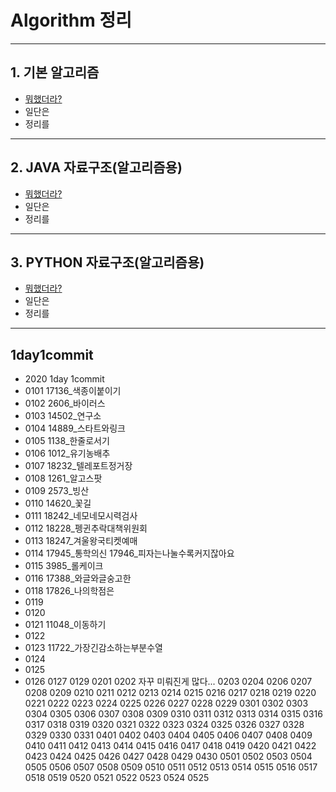 # Algorithm 정리
---
## 1. 기본 알고리즘
* [뭐했더라?](#1day1commit)
* 일단은
* 정리를
---
## 2. JAVA 자료구조(알고리즘용)
* [뭐했더라?](#1day1commit)
* 일단은
* 정리를
---
## 3. PYTHON 자료구조(알고리즘용)
* [뭐했더라?](#1day1commit)
* 일단은
* 정리를
---
## 1day1commit
* 2020 1day 1commit
* 0101 17136_색종이붙이기
* 0102 2606_바이러스
* 0103 14502_연구소
* 0104 14889_스타트와링크
* 0105 1138_한줄로서기
* 0106 1012_유기농배추
* 0107 18232_텔레포트정거장
* 0108 1261_알고스팟
* 0109 2573_빙산
* 0110 14620_꽃길
* 0111 18242_네모네모시력검사
* 0112 18228_펭귄추락대책위원회
* 0113 18247_겨울왕국티켓예매
* 0114 17945_통학의신 17946_피자는나눌수록커지잖아요
* 0115 3985_롤케이크
* 0116 17388_와글와글숭고한
* 0118 17826_나의학점은
* 0119 
* 0120 
* 0121 11048_이동하기
* 0122
* 0123 11722_가장긴감소하는부분수열
* 0124
* 0125
* 0126
0127
0129 
0201
0202 자꾸 미뤄진게 많다...
0203
0204 
0206
0207
0208
0209
0210
0211
0212
0213
0214
0215
0216
0217
0218
0219
0220
0221
0222
0223
0224
0225
0226
0227
0228
0229
0301
0302
0303
0304
0305
0306
0307
0308
0309
0310
0311
0312
0313
0314
0315
0316
0317
0318
0319
0320
0321
0322
0323
0324
0325
0326
0327
0328
0329
0330
0331
0401
0402
0403
0404
0405
0406
0407
0408
0409
0410
0411
0412
0413
0414
0415
0416
0417
0418
0419
0420
0421
0422
0423
0424
0425
0426
0427
0428
0429
0430
0501
0502
0503
0504
0505
0506
0507
0508
0509
0510
0511
0512
0513
0514
0515
0516
0517
0518
0519
0520
0521
0522
0523
0524
0525
